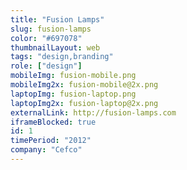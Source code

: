 ```yaml
---
title: "Fusion Lamps"
slug: fusion-lamps
color: "#697078"
thumbnailLayout: web
tags: "design,branding"
role: ["design"]
mobileImg: fusion-mobile.png
mobileImg2x: fusion-mobile@2x.png
laptopImg: fusion-laptop.png
laptopImg2x: fusion-laptop@2x.png
externalLink: http://fusion-lamps.com
iframeBlocked: true
id: 1
timePeriod: "2012"
company: "Cefco"
---
```

